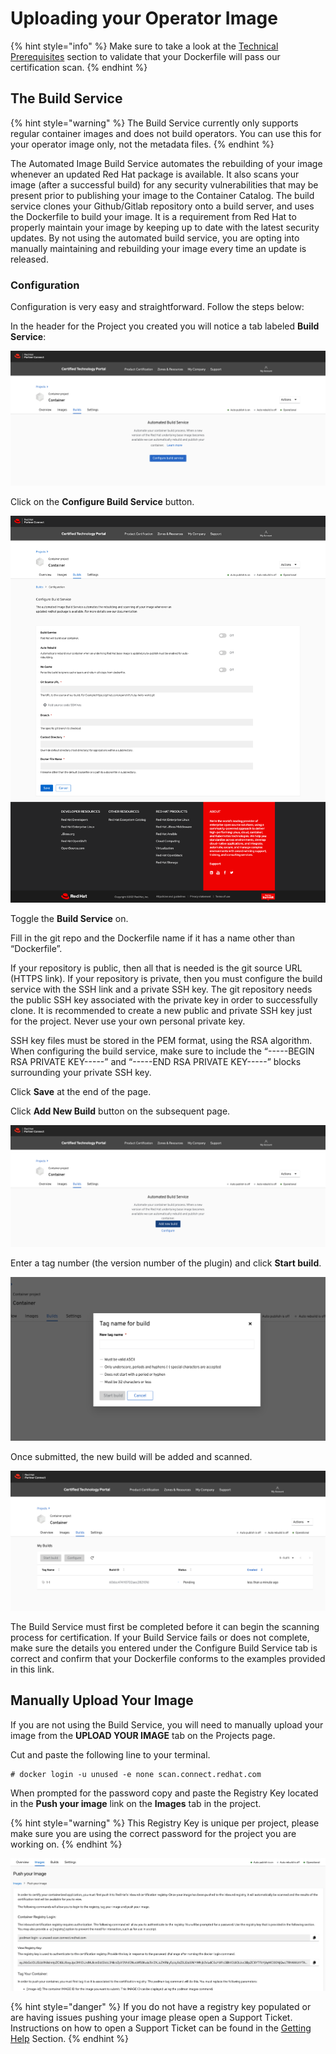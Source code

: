 # Uploading your Operator Image

{% hint style="info" %}
Make sure to take a look at the [Technical Prerequisites](https://redhat-connect.gitbook.io/partner-guide-for-red-hat-openshift-and-container/program-on-boarding/technical-prerequisites) section to validate that your Dockerfile will pass our certification scan.
{% endhint %}

## The Build Service <a id="the-build-service"></a>

{% hint style="warning" %}
The Build Service currently only supports regular container images and does not build operators.‌ You can use this for your operator image only, not the metadata files. 
{% endhint %}

The Automated Image Build Service automates the rebuilding of your image whenever an updated Red Hat package is available. It also scans your image \(after a successful build\) for any security vulnerabilities that may be present prior to publishing your image to the Container Catalog. The build service clones your Github/Gitlab repository onto a build server, and uses the Dockerfile to build your image. It is a requirement from Red Hat to properly maintain your image by keeping up to date with the latest security updates. By not using the automated build service, you are opting into manually maintaining and rebuilding your image every time an update is released.‌

### **Configuration** <a id="configuration"></a>

Configuration is very easy and straightforward. Follow the steps below:‌

In the header for the Project you created you will notice a tab labeled **Build Service**:‌

![](../../.gitbook/assets/screen-shot-2021-06-30-at-3.13.18-pm.png)

Click on the **Configure Build Service** button.‌

![](../../.gitbook/assets/screencapture-connect-stage-redhat-projects-60d30f5bbd852dbf4220902b-builds-configure-2021-06-30-15_14_47.png)

Toggle the **Build Service** on.

Fill in the git repo and the Dockerfile name if it has a name other than “Dockerfile”.‌

If your repository is public, then all that is needed is the git source URL \(HTTPS link\). If your repository is private, then you must configure the build service with the SSH link and a private SSH key. The git repository needs the public SSH key associated with the private key in order to successfully clone. It is recommended to create a new public and private SSH key just for the project. Never use your own personal private key.

SSH key files must be stored in the PEM format, using the RSA algorithm. When configuring the build service, make sure to include the “-----BEGIN RSA PRIVATE KEY-----” and “-----END RSA PRIVATE KEY-----” blocks surrounding your private SSH key.‌

Click **Save** at the end of the page.‌

Click **Add New Build** button on the subsequent page.‌

![](../../.gitbook/assets/screen-shot-2021-06-30-at-3.19.10-pm.png)

Enter a tag number \(the version number of the plugin\) and click **Start build**.‌

![](../../.gitbook/assets/screen-shot-2021-06-30-at-3.21.51-pm.png)

Once submitted, the new build will be added and scanned.

![](../../.gitbook/assets/screen-shot-2021-06-30-at-3.22.50-pm.png)

The Build Service must first be completed before it can begin the scanning process for certification. If your Build Service fails or does not complete, make sure the details you entered under the Configure Build Service tab is correct and confirm that your Dockerfile conforms to the examples provided in this link.‌

## Manually Upload Your Image <a id="manually-upload-your-image"></a>

If you are not using the Build Service, you will need to manually upload your image from the **UPLOAD YOUR IMAGE** tab on the Projects page.‌

Cut and paste the following line to your terminal.

```text
# docker login -u unused -e none scan.connect.redhat.com
```

When prompted for the password copy and paste the Registry Key located in the **Push your image** link on the **Images** tab in the project.

{% hint style="warning" %}
This Registry Key is unique per project, please make sure you are using the correct password for the project you are working on.
{% endhint %}

![](../../.gitbook/assets/screen-shot-2021-05-25-at-9.47.22-am-1.png)

{% hint style="danger" %}
If you do not have a registry key populated or are having issues pushing your image please open a Support Ticket. Instructions on how to open a Support Ticket can be found in the [Getting Help](https://redhat-connect.gitbook.io/red-hat-partner-connect-general-guide/managing-your-account/getting-help/support-ticket) Section.
{% endhint %}

